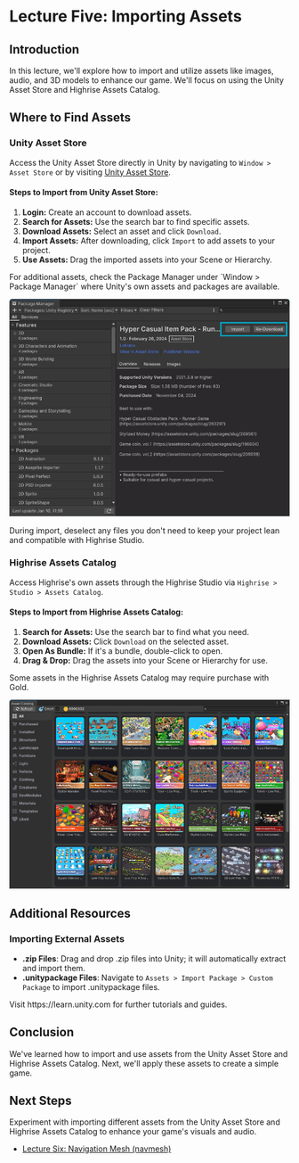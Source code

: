 # Lecture Five: Importing Assets

## Introduction

In this lecture, we'll explore how to import and utilize assets like images, audio, and 3D models to enhance our game. We'll focus on using the Unity Asset Store and Highrise Assets Catalog.

## Where to Find Assets

### Unity Asset Store

Access the Unity Asset Store directly in Unity by navigating to `Window > Asset Store` or by visiting [Unity Asset Store](https://assetstore.unity.com/).

#### Steps to Import from Unity Asset Store:
1. **Login:** Create an account to download assets.
2. **Search for Assets:** Use the search bar to find specific assets.
3. **Download Assets:** Select an asset and click `Download`.
4. **Import Assets:** After downloading, click `Import` to add assets to your project.
5. **Use Assets:** Drag the imported assets into your Scene or Hierarchy.

<Note type="info">
For additional assets, check the Package Manager under `Window > Package Manager` where Unity's own assets and packages are available.
</Note>

![Unity Asset Store](/assets/learn/guides/studio/Lectures/unity-assets-store-import.png)

<Note type="warning">
During import, deselect any files you don't need to keep your project lean and compatible with Highrise Studio.
</Note>

### Highrise Assets Catalog

Access Highrise's own assets through the Highrise Studio via `Highrise > Studio > Assets Catalog`.

#### Steps to Import from Highrise Assets Catalog:
1. **Search for Assets:** Use the search bar to find what you need.
2. **Download Assets:** Click `Download` on the selected asset.
3. **Open As Bundle:** If it's a bundle, double-click to open.
4. **Drag & Drop:** Drag the assets into your Scene or Hierarchy for use.

<Note type="warning">
Some assets in the Highrise Assets Catalog may require purchase with Gold.
</Note>

![Highrise Assets Catalog](/assets/learn/guides/studio/Lectures/assets-catalog-import.png)

## Additional Resources

### Importing External Assets

- **.zip Files**: Drag and drop .zip files into Unity; it will automatically extract and import them.
- **.unitypackage Files**: Navigate to `Assets > Import Package > Custom Package` to import .unitypackage files.

<Note type="info">
Visit https://learn.unity.com for further tutorials and guides.
</Note>

## Conclusion

We've learned how to import and use assets from the Unity Asset Store and Highrise Assets Catalog. Next, we'll apply these assets to create a simple game.

## Next Steps

Experiment with importing different assets from the Unity Asset Store and Highrise Assets Catalog to enhance your game's visuals and audio.

- [Lecture Six: Navigation Mesh (navmesh)](https://create.highrise.game/learn/studio/create/beginner-guide/lecture-six)